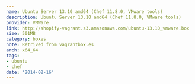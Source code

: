 ```yaml
---
name: Ubuntu Server 13.10 amd64 (Chef 11.8.0, VMware tools)
description: Ubuntu Server 13.10 amd64 (Chef 11.8.0, VMware tools)
provider: VMWare
link: http://shopify-vagrant.s3.amazonaws.com/ubuntu-13.10_vmware.box
size: 501MB
category: boxes
note: Retrived from vagrantbox.es
arch: x64_64
tags:
- ubuntu
- chef
date: '2014-02-16'
---
```

